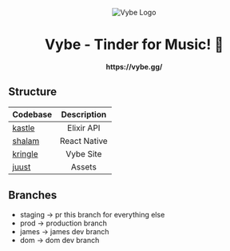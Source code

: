 <p align="center">
	  <img src="https://cdn.discordapp.com/attachments/670502278217859123/821088026963869726/bruh4.png" alt="Vybe Logo" />
</p>
<h1 align="center">
  Vybe - Tinder for Music! 🎵
</h1>

<p align="center"><b>https://vybe.gg/</b></p>

## Structure

| Codebase             |      Description      |
| :------------------- | :-------------------: |
| [kastle](kastle)     |      Elixir API       |
| [shalam](shalam)     |     React Native      |
| [kringle](kringle)   |       Vybe Site       |
| [juust](juust)       |        Assets         |

## Branches

- staging -> pr this branch for everything else
- prod -> production branch
- james -> james dev branch
- dom -> dom dev branch
